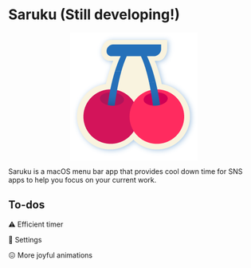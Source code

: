 # Saruku (Still developing!)

<img style="display: block; margin: 0 auto" src="https://github.com/bufhdy/Saruku/raw/master/Icons/icon_256.png" alt="saruku-icon" />

Saruku is a macOS menu bar app that provides cool down time for SNS apps to help you focus on your current work.

## To-dos

⚠️ Efficient timer

🔰 Settings

😖 More joyful animations
